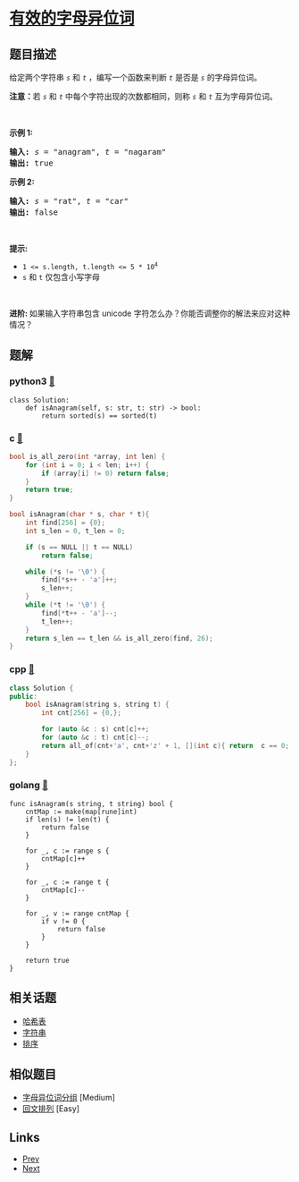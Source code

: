 
# [有效的字母异位词](https://leetcode-cn.com/problems/valid-anagram)

## 题目描述

<p>给定两个字符串 <code><em>s</em></code> 和 <code><em>t</em></code> ，编写一个函数来判断 <code><em>t</em></code> 是否是 <code><em>s</em></code> 的字母异位词。</p>

<p><strong>注意：</strong>若 <code><em>s</em></code> 和 <code><em>t</em></code><em> </em>中每个字符出现的次数都相同，则称 <code><em>s</em></code> 和 <code><em>t</em></code><em> </em>互为字母异位词。</p>

<p> </p>

<p><strong>示例 1:</strong></p>

<pre>
<strong>输入:</strong> <em>s</em> = "anagram", <em>t</em> = "nagaram"
<strong>输出:</strong> true
</pre>

<p><strong>示例 2:</strong></p>

<pre>
<strong>输入:</strong> <em>s</em> = "rat", <em>t</em> = "car"
<strong>输出: </strong>false</pre>

<p> </p>

<p><strong>提示:</strong></p>

<ul>
	<li><code>1 <= s.length, t.length <= 5 * 10<sup>4</sup></code></li>
	<li><code>s</code> 和 <code>t</code> 仅包含小写字母</li>
</ul>

<p> </p>

<p><strong>进阶: </strong>如果输入字符串包含 unicode 字符怎么办？你能否调整你的解法来应对这种情况？</p>


## 题解

### python3 [🔗](valid-anagram.py) 
```python3
class Solution:
    def isAnagram(self, s: str, t: str) -> bool:
        return sorted(s) == sorted(t)
```
### c [🔗](valid-anagram.c) 
```c
bool is_all_zero(int *array, int len) {
    for (int i = 0; i < len; i++) {
        if (array[i] != 0) return false;
    }
    return true;
}

bool isAnagram(char * s, char * t){
    int find[256] = {0};
    int s_len = 0, t_len = 0;

    if (s == NULL || t == NULL)
        return false;

    while (*s != '\0') {
        find[*s++ - 'a']++;
        s_len++;
    }
    while (*t != '\0') {
        find[*t++ - 'a']--;
        t_len++;
    } 
    return s_len == t_len && is_all_zero(find, 26);
}
```
### cpp [🔗](valid-anagram.cpp) 
```cpp
class Solution {
public:
    bool isAnagram(string s, string t) {
        int cnt[256] = {0,};

        for (auto &c : s) cnt[c]++;
        for (auto &c : t) cnt[c]--;
        return all_of(cnt+'a', cnt+'z' + 1, [](int c){ return  c == 0; });
    }
};
```
### golang [🔗](valid-anagram.go) 
```golang
func isAnagram(s string, t string) bool {
    cntMap := make(map[rune]int)
    if len(s) != len(t) {
        return false
    }

    for _, c := range s {
        cntMap[c]++
    }

    for _, c := range t {
        cntMap[c]--
    }

    for _, v := range cntMap {
        if v != 0 {
            return false
        }
    }

    return true
}
```


## 相关话题

- [哈希表](../../tags/hash-table.md) 
- [字符串](../../tags/string.md) 
- [排序](../../tags/sorting.md) 


## 相似题目

- [字母异位词分组](../group-anagrams/README.md)  [Medium] 
- [回文排列](../palindrome-permutation/README.md)  [Easy] 


## Links

- [Prev](../sliding-window-maximum/README.md) 
- [Next](../group-shifted-strings/README.md) 

